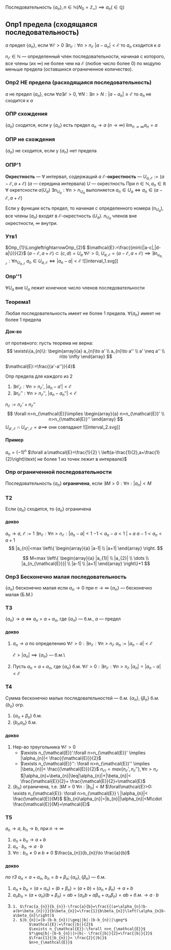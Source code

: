 Последовательность $\{a_{n}\}, n\in \mathbb{N}(N_{0}=\mathbb{Z}_{+})\implies a_{n}(\in \mathbb{Q})$
## Опр1 предела (сходящаяся последовательность)
$a$ предел $\{a_{n}\}$, если $\forall\mathcal{E}>0$ $\exists n_{\mathcal{E}}: \forall n>n_{\mathcal{E}}$  $|a-a_{n}|<\mathcal{E}$
то $a_{n}$ cходится к $a$

$n_{\mathcal{E}}\in \mathbb{N}$ — определенный член последовательности, начиная с которого, все члены (их $\infty$) не более чем на $\mathcal{E}$ (любое число более 0) по модулю меньше предела (оставшихся ограниченное количество).
### Опр2 НЕ предела (расходящаяся последовательность)
$a$ не предел $\{a_{n}\}$, если $\forall a\exists\mathcal{E}>0, \ \forall N: \exists n>N:|a-a_{n}|\geq\mathcal{E}$ 
то $a_{n}$ не сходится  к $a$
### ОПР схождения
$\{a_{n}\}$ сходится, если у $\{a_{n}\}$ есть предел
$a_{n}\to a \ (n\to \infty)$
$\lim_{ n \to \infty }a_{n}=a$
### ОПР не схождения
$\{a_{n}\}$ не сходится, если у $\{a_{n}\}$ нет предела

### ОПР'1

**Окрестность** — $\forall$ интервал, содержащий $a$
**$\mathcal{E}$**-**окрестность** — $U_{a,\mathcal{E}}:=(a-\mathcal{E}, a+\mathcal{E})$ ($a$ — середина интервала)
$U$ — окрестность
При $n\in \mathbb{N}, a_{n}\in \mathbb{R}$
$\forall\text{ окретсности }a(U_{a})$ $\exists n_{U_{a}}:\forall n>n_{U_{a}}$ выполняется
$a_{n}\in U_{a} \Longleftrightarrow a_{n}\in(a-\mathcal{E},a+\mathcal{E})$

Если у функции есть предел, то начиная с определенного номера ($n_{U_{a}}$), все члены ($a_{n}$) входят в $\mathcal{E}$-окрестность ($U_{a}$). $n_{U_{a}}$ членов вне окрестности, $\infty$ внутри.
### Утв1
$Опр_{1}\LongleftrightarrowОпр_{2}$
$\mathcal{E}:=\frac{{min\{|a-c|,|d-a|\}}}{2}$
$(a-\mathcal{E},a+\mathcal{E})\subset(c,d)=U_{a}$
$\forall\mathcal{E}>0,\ U_{a,\mathcal{E}}=(a-\mathcal{E},a+\mathcal{E})\implies \exists n_{u_{a,\mathcal{E}}}:\forall n_{U_{a,\mathcal{E}}}$
$a_{n}\in U_{a,\mathcal{E}}\Longleftrightarrow|a_{n}-a|<\mathcal{E}$
![[interval_1.svg]]

### Опр''1
$\forall U_{a}$  вне $U_{a}$ лежит конечное число членов последовательности

### Теорема1

Любая последовательность имеет не более 1 предела.
$\forall \{a_{n}\}$ имеет  не более 1 предела

#### Док-во

от противного: пусть теорема не верна: 
$$
\exists\{a_{n}\}:
\begin{array}{a}
a_{n}\to a' \\
a_{n}\to a'' \\
a' \neq a'' \\
n\to \infty
\end{array}
$$

$\mathcal{E}:=\frac{{a'-a''}}{4}$

Опр предела для каждого из 2
1. $\exists n'_{\mathcal{E}}:\forall n>n_{\mathcal{E}}', \ |a_{n}-a'|<\mathcal{E}$
2. $\exists n_{\mathcal{E}}'':\forall n>n_{\mathcal{E}}'', \ |a_{n}-a_{n}''|<\mathcal{E}$

$n_{\mathcal{E}}:=n_{\mathcal{E}}'+n_{\mathcal{E}}''$
$$
\forall n>n_{\mathcal{E}}\implies
\begin{array}{a}
n>n_{\mathcal{E}}' \\
n>n_{\mathcal{E}}''
\end{array}
$$
$U_{a',\mathcal{E}}\cap U_{a'',\mathcal{E}}=\emptyset \implies$ они совпадают
![[interval_2.svg]]
#### Пример
$a_{n}=(-1)^{n}$
$\forall a:\mathcal{E}=\frac{1}{2} \ \left(a-\frac{1}{2},a+\frac{1}{2}\right)\text{ не более 1 из точек лежит в интервале}$
### Опр ограниченной последовательности

Последовательность $\{a_{n}\}$ **ограничена**, если  $\exists M>0:\forall n:|a_{n}|<M$

### Т2
Если $\{a_{n}\}$ сходится, то $\{a_{n} \}$ ограничена

#### докво
$a_{n}\to a, \ \mathcal{E}:=1$
$\exists n_{\mathcal{E}}:\forall n>n_{\mathcal{E}}:|a_{n}-a|<1$
$-1<a_{n}-a<1 \  \bigg|+a$
$a-1<a_{n}<a+1$
$$
|a_{n}|<max
\left\{
\begin{array}{a}
|a-1| \\
|a+1|
\end{array}
\right.
$$

$$
M=max
\left\{
\begin{array}{a}
|a_{1}| \\
|a_{2}| \\
\dots \\
|a_{n_{\mathcal{E}}}| \\
|a-1| \\
|a+1|
\end{array}
\right\}+1
$$

### Опр3 Бесконечно малая последовательность
$\{\alpha_{n}\}$ бесконечно малая если $\alpha_{n}\to0$ при $n\to \infty$
$\{\alpha_{n}\}$ — бесконечно малая (Б.М.)

### Т3
$\{a_{n}\}\to a\Longleftrightarrow a_{n}=a+\alpha_{n}$, где $\{\alpha_{n} \}$ — б.м., $a$ — предел

#### докво
1. $a_{n}\to a$
	по определению
	$\forall\mathcal{E}>0: \exists n_{\mathcal{E}}:\forall n>n_{\mathcal{E}}$
	$\alpha_{n}:=|a_{n}-a|<\mathcal{E}$

	$\mathcal{E} > |\alpha_{n}|\implies\{\alpha_{n}\}$ — б.м.\
2. Пусть $a_{n}=a+\alpha_{n}$, где $\{\alpha_{n}\}$ б.м.
	$\forall\mathcal{E}>0: \exists n_{\mathcal{E}}:\forall n>n_{\mathcal{E}}$
	$|\alpha_{n}|=|a_{n}-a|<\mathcal{E}$

### Т4

Сумма бесконечно малых последовательностей — б.м.
$\{\alpha_{n}\},\{\beta_{n}\}$ б.м. $\{b_{n}\}$ огр.
1. $\{\alpha_{n}+\beta_{n}\}$ б.м.
2. $\{b_{n}\alpha_{n}\}$ б.м.

#### докво

1. Нер-во треугольника
	$\forall\mathcal{E}>0$
	- $\exists n_{\mathcal{E}}':\forall n>n_{\mathcal{E}}' \implies |\alpha_{n}|< \frac{{\mathcal{E}}}{2}$
	- $\exists n_{\mathcal{E}}'': \forall n>n_{\mathcal{E}}'' \implies |\beta_{n}|< \frac{{\mathcal{E}}}{2}$
	$n_{\mathcal{E}i}=max\{n_{\mathcal{E}}',n_{\mathcal{E}}''\}, \forall n>n_{\mathcal{E}}$
	$|\alpha_{n}+\beta_{n}|\leq|\alpha_{n}|+|\beta_{n}|< \frac{\mathcal{E}}{2}+ \frac{\mathcal{E}}{2}=\mathcal{E}$
2. $\{b_{n}\}$ ограничена, т.е. $\exists M>0$
	$\forall n:|b_{n}|<M$
	$\forall\mathcal{E}>0: \exists n_{\mathcal{E}}: \forall n>n_{\mathcal{E}} \ |\alpha_{n}|< \frac{\mathcal{E}}{M}$
	$|b_{n}\alpha_{n}|=|b_{n}||\alpha_{n}|<M\cdot \frac{\mathcal{E}}{M}=\mathcal{E}$

### Т5
$a_{n}\to a,\ b_{n}\to b$, при $n\to \infty$
1. $a_{n}+b_{n}\to a+b$
2. $a_{n}\cdot b_{n}\to a\cdot b$
3. $\forall n:b_{n}\neq0$ и $b\neq0$
	$\frac{a_{n}}{b_{n}}\to \frac{a}{b}$

#### докво
 _по т3_ $a_{n}=a+\alpha_{n},\  b_{n}=b+\beta_{n}; \{\alpha_{n}\}, \{\beta _{n}\}$ — б.м.
1. $a_{n}+b_{n}=(a+\alpha_{n})+(b+\beta_{n})=(a+b)+(\alpha_{n}+\beta_{n})\to a+b$
2. $a_{n}b_{n}=(a+\alpha_{n})(b+\beta_{n})=ab+(\alpha_{n}b+a\beta_{n}+\alpha_{n}\beta_{n})=ab+б.м.\to a\cdot b$
3. 
	   1. $\frac{a_{n}}{b_{n}}-\frac{a}{b}=\frac{{(a+\alpha_{n})b-a(b+\beta_{n})}}{b\beta_{n}}=\frac{1}{b\beta_{n}}\left(\alpha_{n}b-a\beta_{n}\right)$
	   2. $|b_{n}|=|b-(b-b_{n})|\geq||b|-|b-b_{n}||\geq*$
		      $\mathcal{E}:=\frac{|b|}{2}$
		      $\exists n_{\mathcal{E}}:\forall n>n_{\mathcal{E}}$
		      $*\geq|b|-|b-b_{n}||>|b|- \frac{|b|}{2}=\frac{|b|}{2}$
		      $\frac{1}{|b_{n}|}< \frac{2}{|b|}$
		      $n>n_{\mathcal{E}}$